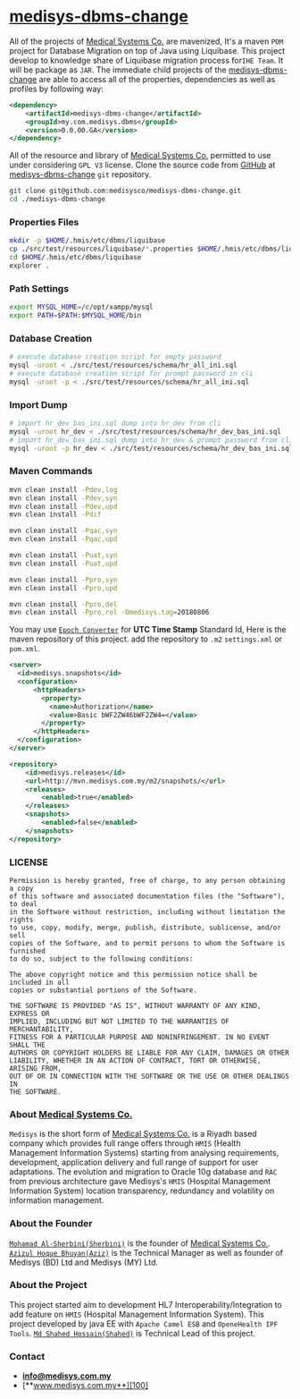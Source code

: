 # [medisys-dbms-change][103]

All of the projects of [Medical Systems Co.][100] are mavenized, It's a maven `POM` project for Database Migration on top of Java using Liquibase. This project develop to knowledge share of Liquibase migration process for`IHE Team`. It will be package as `JAR`. The immediate child projects of the [medisys-dbms-change][103] are able to access all of the properties, dependencies as well as profiles by following way:


```xml
<dependency>
    <artifactId>medisys-dbms-change</artifactId>
    <groupId>my.com.medisys.dbms</groupId>
    <version>0.0.00.GA</version>
</dependency>
```
All of the resource and library of [Medical Systems Co.][100] permitted to use under considering `GPL V3` license. Clone the source code from [GitHub][101] at [medisys-dbms-change][103] `git` repository.

```bash
git clone git@github.com:medisysco/medisys-dbms-change.git
cd ./medisys-dbms-change

```

### Properties Files
```bash
mkdir -p $HOME/.hmis/etc/dbms/liquibase
cp ./src/test/resources/liquibase/*.properties $HOME/.hmis/etc/dbms/liquibase
cd $HOME/.hmis/etc/dbms/liquibase
explorer .

```

### Path Settings
```bash
export MYSQL_HOME=/c/opt/xampp/mysql
export PATH=$PATH:$MYSQL_HOME/bin

```

### Database Creation
```bash
# execute database creation script for empty password
mysql -uroot < ./src/test/resources/schema/hr_all_ini.sql
# execute database creation script for prompt password in cli
mysql -uroot -p < ./src/test/resources/schema/hr_all_ini.sql

```

### Import Dump
```bash
# import hr_dev_bas_ini.sql dump into hr_dev from cli
mysql -uroot hr_dev < ./src/test/resources/schema/hr_dev_bas_ini.sql
# import hr_dev_bas_ini.sql dump into hr_dev & prompt password from cli
mysql -uroot -p hr_dev < ./src/test/resources/schema/hr_dev_bas_ini.sql

```

### Maven Commands
```bash
mvn clean install -Pdev,log
mvn clean install -Pdev,syn
mvn clean install -Pdev,upd
mvn clean install -Pdif

mvn clean install -Pqac,syn
mvn clean install -Pqac,upd

mvn clean install -Puat,syn
mvn clean install -Puat,upd

mvn clean install -Ppro,syn
mvn clean install -Ppro,upd

mvn clean install -Ppro,del
mvn clean install -Ppro,rol -Dmedisys.tag=20180806

```

You may use [`Epoch Converter`][300] for **UTC Time Stamp** Standard Id, Here is the maven repository of this project. add the repository to `.m2` `settings.xml` or `pom.xml`.


```xml
<server>
  <id>medisys.snapshots</id>
  <configuration>
      <httpHeaders>
        <property>
          <name>Authorization</name>
          <value>Basic bWF2ZW46bWF2ZW4=</value>
        </property>
      </httpHeaders>
  </configuration>
</server>

<repository>
    <id>medisys.releases</id>
    <url>http://mvn.medisys.com.my/m2/snapshots/</url>
    <releases>
        <enabled>true</enabled>
    </releases>
    <snapshots>
        <enabled>false</enabled>
    </snapshots>
</repository>
```

### LICENSE

```
Permission is hereby granted, free of charge, to any person obtaining a copy
of this software and associated documentation files (the "Software"), to deal
in the Software without restriction, including without limitation the rights
to use, copy, modify, merge, publish, distribute, sublicense, and/or sell
copies of the Software, and to permit persons to whom the Software is furnished
to do so, subject to the following conditions:

The above copyright notice and this permission notice shall be included in all
copies or substantial portions of the Software.

THE SOFTWARE IS PROVIDED "AS IS", WITHOUT WARRANTY OF ANY KIND, EXPRESS OR
IMPLIED, INCLUDING BUT NOT LIMITED TO THE WARRANTIES OF MERCHANTABILITY,
FITNESS FOR A PARTICULAR PURPOSE AND NONINFRINGEMENT. IN NO EVENT SHALL THE
AUTHORS OR COPYRIGHT HOLDERS BE LIABLE FOR ANY CLAIM, DAMAGES OR OTHER
LIABILITY, WHETHER IN AN ACTION OF CONTRACT, TORT OR OTHERWISE, ARISING FROM,
OUT OF OR IN CONNECTION WITH THE SOFTWARE OR THE USE OR OTHER DEALINGS IN
THE SOFTWARE.
```

### About [Medical Systems Co.][100]

`Medisys` is the short form of [Medical Systems Co.][100] is a Riyadh based company which provides full range offers through `HMIS` (Health Management Information Systems) starting from analysing requirements, development, application delivery and full range of support for user adaptations. The evolution and migration to Oracle 10g database and `RAC` from previous architecture gave Medisys's `HMIS` (Hospital Management Information System) location transparency, redundancy and volatility on information management.


### About the Founder

[`Mohamad Al-Sherbini(Sherbini)`][201] is the founder of [Medical Systems Co.][100]. [`Azizul Hoque Bhuyan(Aziz)`][202] is the Technical Manager as well as founder of Medisys (BD) Ltd and Medisys (MY) Ltd.


### About the Project

This project started aim to development HL7 Interoperability/Integration to add feature on `HMIS` (Hospital Management Information System). This project developed by java EE with `Apache Camel ESB` and `OpeneHealth IPF Tools`. [`Md Shahed Hossain(Shahed)`][203] is Technical Lead of this project.


### Contact

- [**info@medisys.com.my**][200]
- [**www.medisys.com.my**][100] 


[100]:  http://www.medisys.com.my "Medical Systems Co."
[101]:  https://github.com "GitHub"
[102]:  https://github.com/medisysco/medisys-dbms-parent "medisys-dbms-parent"
[103]:  https://github.com/medisysco/medisys-dbms-change "medisys-dbms-change"

[200]:  mailto:info@medisys.com.my "Medisys Contact"
[201]:  mailto:sherbini@medisys.com.my "Mohamad Al-Sherbini(Sherbini)"
[202]:  mailto:aziz@medisys.com.my "Azizul Hoque Bhuyan(Aziz)"
[203]:  mailto:shahed@medisys.com.my "Md Shahed Hossain(Shahed)"

[300]: https://www.epochconverter.com "Epoch Converter"
